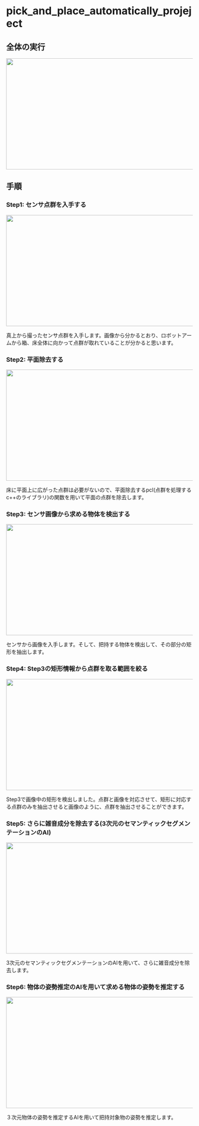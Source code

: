 # pick_and_place_automatically_projeject

## 全体の実行
<p align="center"><img src="https://github.com/ERiC-Labo/pick_and_place_automatically_projeject/blob/main/images/output_tsuchida.gif" width="800px" height="300px"></p>

## 手順
### Step1: センサ点群を入手する
<p align="center"><img src="https://github.com/ERiC-Labo/pick_and_place_automatically_projeject/blob/main/images/ima.png" width="600px" height="300px"></p>
真上から撮ったセンサ点群を入手します。画像から分かるとおり、ロボットアームから箱、床全体に向かって点群が取れていることが分かると思います。


### Step2: 平面除去する
<p align="center"><img src="https://github.com/ERiC-Labo/pick_and_place_automatically_projeject/blob/main/images/ima_1.png" width="600px" height="300px"></p>
床に平面上に広がった点群は必要がないので、平面除去するpcl(点群を処理するc++のライブラリ)の関数を用いて平面の点群を除去します。


### Step3: センサ画像から求める物体を検出する
<p align="center"><img src="https://github.com/ERiC-Labo/pick_and_place_automatically_projeject/blob/main/images/ima_2.png" width="600px" height="300px"></p>
センサから画像を入手します。そして、把持する物体を検出して、その部分の矩形を抽出します。


### Step4: Step3の矩形情報から点群を取る範囲を絞る
<p align="center"><img src="https://github.com/ERiC-Labo/pick_and_place_automatically_projeject/blob/main/images/ima_3.png" width="600px" height="300px"></p>
Step3で画像中の矩形を検出しました。点群と画像を対応させて、矩形に対応する点群のみを抽出させると画像のように、点群を抽出させることができます。


### Step5: さらに雑音成分を除去する(3次元のセマンティックセグメンテーションのAI)
<p align="center"><img src="https://github.com/ERiC-Labo/pick_and_place_automatically_projeject/blob/main/images/ima_4.png" width="600px" height="300px"></p>
3次元のセマンティックセグメンテーションのAIを用いて、さらに雑音成分を除去します。


### Step6: 物体の姿勢推定のAIを用いて求める物体の姿勢を推定する
<p align="center"><img src="https://github.com/ERiC-Labo/pick_and_place_automatically_projeject/blob/main/images/ima_5.png" width="600px" height="300px"></p>
３次元物体の姿勢を推定するAIを用いて把持対象物の姿勢を推定します。


